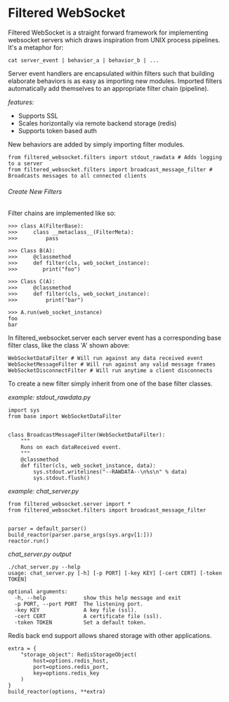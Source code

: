 Filtered WebSocket
===================

Filtered WebSocket is a straight forward framework for implementing websocket servers which draws inspiration from UNIX process pipelines.  It's a metaphor for:

    cat server_event | behavior_a | behavior_b | ...

Server event handlers are encapsulated within filters such that building elaborate behaviors is as easy as importing new modules.  Imported filters automatically add themselves to an appropriate filter chain (pipeline).


*features:*

- Supports SSL
- Scales horizontally via remote backend storage (redis)
- Supports token based auth


New behaviors are added by simply importing filter modules.
    
    from filtered_websocket.filters import stdout_rawdata # Adds logging to a server
    from filtered_websocket.filters import broadcast_message_filter # Broadcasts messages to all connected clients
    
###### Create New Filters

Filter chains are implemented like so:

    >>> class A(FilterBase):
    >>>     class __metaclass__(FilterMeta):
    >>>         pass
    
    >>> Class B(A):
    >>>     @classmethod
    >>>     def filter(cls, web_socket_instance):
    >>>        print("foo")
    
    >>> Class C(A):
    >>>     @classmethod
    >>>     def filter(cls, web_socket_instance):
    >>>         print("bar")
    
    >>> A.run(web_socket_instance)
    foo
    bar

In filtered_websocket.server each server event has a corresponding base filter class, like the class 'A' shown above:

    WebSocketDataFilter # Will run against any data received event
    WebSocketMessageFilter # Will run against any valid message frames
    WebSocketDisconnectFilter # Will run anytime a client disconnects

To create a new filter simply inherit from one of the base filter classes.

*example: stdout_rawdata.py*

    import sys
    from base import WebSocketDataFilter
    
    
    class BroadcastMessageFilter(WebSocketDataFilter):
        """
        Runs on each dataReceived event.
        """
        @classmethod
        def filter(cls, web_socket_instance, data):
            sys.stdout.writelines("--RAWDATA--\n%s\n" % data)
            sys.stdout.flush()

*example: chat_server.py*

    from filtered_websocket.server import * 
    from filtered_websocket.filters import broadcast_message_filter 


    parser = default_parser()
    build_reactor(parser.parse_args(sys.argv[1:]))
    reactor.run()

*chat_server.py output*

    ./chat_server.py --help
    usage: chat_server.py [-h] [-p PORT] [-key KEY] [-cert CERT] [-token TOKEN]

    optional arguments:
      -h, --help            show this help message and exit
      -p PORT, --port PORT  The listening port.
      -key KEY              A key file (ssl).
      -cert CERT            A certificate file (ssl).
      -token TOKEN          Set a default token.


Redis back end support allows shared storage with other applications.

    extra = {
        "storage_object": RedisStorageObject(
            host=options.redis_host,
            port=options.redis_port,
            key=options.redis_key
        )
    }
    build_reactor(options, **extra)

